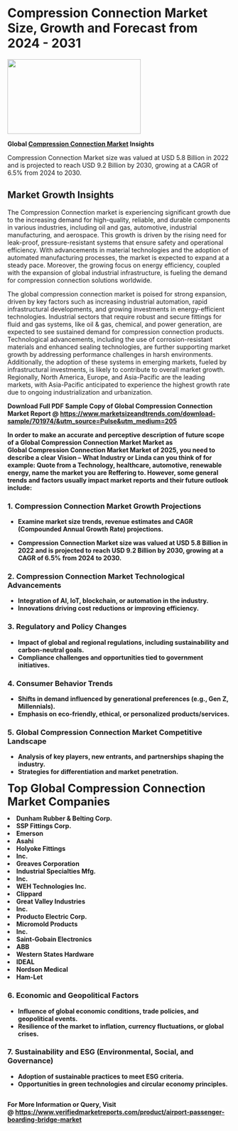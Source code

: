<H1>Compression Connection Market Size, Growth and Forecast from 2024 - 2031</H1><img class="aligncenter size-medium wp-image-584254" src="https://thirdeyenews.in/wp-content/uploads/2024/09/Global-Market-Research-300x168.jpeg" alt="" width="300" height="168" /><p><strong>Global&nbsp;<a href="https://www.marketsizeandtrends.com/download-sample/701974/&amp;utm_source=Pulse&amp;utm_medium=205">Compression Connection Market</a> Insights</strong></p><p>Compression Connection Market size was valued at USD 5.8 Billion in 2022 and is projected to reach USD 9.2 Billion by 2030, growing at a CAGR of 6.5% from 2024 to 2030.</p><p><h2>Market Growth Insights</h2> <p>The Compression Connection market is experiencing significant growth due to the increasing demand for high-quality, reliable, and durable components in various industries, including oil and gas, automotive, industrial manufacturing, and aerospace. This growth is driven by the rising need for leak-proof, pressure-resistant systems that ensure safety and operational efficiency. With advancements in material technologies and the adoption of automated manufacturing processes, the market is expected to expand at a steady pace. Moreover, the growing focus on energy efficiency, coupled with the expansion of global industrial infrastructure, is fueling the demand for compression connection solutions worldwide.</p> <p><strong></strong></p> <p>The global compression connection market is poised for strong expansion, driven by key factors such as increasing industrial automation, rapid infrastructural developments, and growing investments in energy-efficient technologies. Industrial sectors that require robust and secure fittings for fluid and gas systems, like oil & gas, chemical, and power generation, are expected to see sustained demand for compression connection products. Technological advancements, including the use of corrosion-resistant materials and enhanced sealing technologies, are further supporting market growth by addressing performance challenges in harsh environments. Additionally, the adoption of these systems in emerging markets, fueled by infrastructural investments, is likely to contribute to overall market growth. Regionally, North America, Europe, and Asia-Pacific are the leading markets, with Asia-Pacific anticipated to experience the highest growth rate due to ongoing industrialization and urbanization. <p><strong></p><p><span class=""><strong>Download Full PDF Sample Copy of Global Compression Connection Market Report</strong> @ <a href="https://www.marketsizeandtrends.com/download-sample/701974/&amp;utm_source=Pulse&amp;utm_medium=205" target="_blank">https://www.marketsizeandtrends.com/download-sample/701974/&amp;utm_source=Pulse&amp;utm_medium=205</a></span></p><p>In order to make an accurate and perceptive description of future scope of a Global&nbsp;Compression Connection Market Market as Global&nbsp;Compression Connection Market Market of 2025, you need to describe a clear Vision &ndash; What Industry or Linda can you think of for example: Quote from a Technology, healthcare, automotive, renewable energy, name the market you are Reffering to. However, some general trends and factors usually impact market reports and their future outlook include:</p><h3>1.&nbsp;<strong>Compression Connection Market Growth Projections</strong></h3><ul><li>Examine market size trends, revenue estimates and CAGR (Compounded Annual Growth Rate) projections.</li><li><p>Compression Connection Market size was valued at USD 5.8 Billion in 2022 and is projected to reach USD 9.2 Billion by 2030, growing at a CAGR of 6.5% from 2024 to 2030.</p></li></ul><h3>2.&nbsp;<strong>Compression Connection Market Technological Advancements</strong></h3><ul><li>Integration of AI, IoT, blockchain, or automation in the industry.</li><li>Innovations driving cost reductions or improving efficiency.</li></ul><h3>3.&nbsp;<strong>Regulatory and Policy Changes</strong></h3><ul><li>Impact of global and regional regulations, including sustainability and carbon-neutral goals.</li><li>Compliance challenges and opportunities tied to government initiatives.</li></ul><h3>4.&nbsp;<strong>Consumer Behavior Trends</strong></h3><ul><li>Shifts in demand influenced by generational preferences (e.g., Gen Z, Millennials).</li><li>Emphasis on eco-friendly, ethical, or personalized products/services.</li></ul><h3>5.&nbsp;<strong>Global Compression Connection Market Competitive Landscape</strong></h3><ul><li>Analysis of key players, new entrants, and partnerships shaping the industry.</li><li>Strategies for differentiation and market penetration.</li></ul><p data-pm-slice="1 1 []"><span style="color: inherit; font-family: inherit; font-size: 25px;">Top Global Compression Connection Market Companies</span></p><div class="" data-test-id=""><p><li>Dunham Rubber & Belting Corp.</li><li> SSP Fittings Corp.</li><li> Emerson</li><li> Asahi</li><li> Holyoke Fittings</li><li> Inc.</li><li> Greaves Corporation</li><li> Industrial Specialties Mfg.</li><li> Inc.</li><li> WEH Technologies Inc.</li><li> Clippard</li><li> Great Valley Industries</li><li> Inc.</li><li> Producto Electric Corp.</li><li> Micromold Products</li><li> Inc.</li><li> Saint-Gobain Electronics</li><li> ABB</li><li> Western States Hardware</li><li> IDEAL</li><li> Nordson Medical</li><li> Ham-Let</li></p></div><h3>6.&nbsp;<strong>Economic and Geopolitical Factors</strong></h3><ul><li>Influence of global economic conditions, trade policies, and geopolitical events.</li><li>Resilience of the market to inflation, currency fluctuations, or global crises.</li></ul><h3>7.&nbsp;<strong>Sustainability and ESG (Environmental, Social, and Governance)</strong></h3><ul><li>Adoption of sustainable practices to meet ESG criteria.</li><li>Opportunities in green technologies and circular economy principles.</li></ul><h2><strong style="font-size: 14px;">For More Information or Query, Visit @&nbsp;</strong><a style="background-color: #ffffff; font-size: 14px;" href="https://www.marketsizeandtrends.com/report/compression-connection-market/" target="_blank">https://www.verifiedmarketreports.com/product/airport-passenger-boarding-bridge-market</a></h2>
